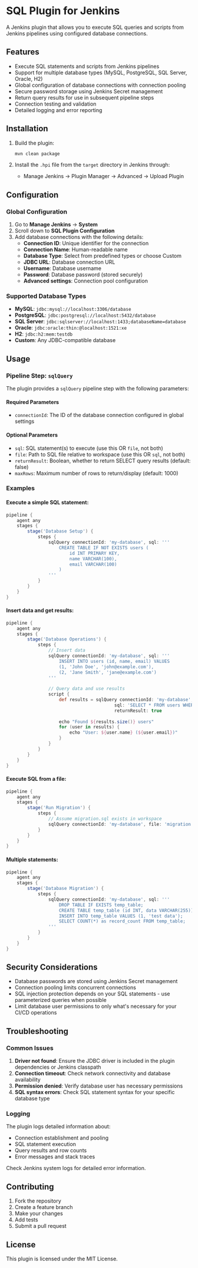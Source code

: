 # SQL Plugin for Jenkins

A Jenkins plugin that allows you to execute SQL queries and scripts from Jenkins pipelines using configured database connections.

## Features

- Execute SQL statements and scripts from Jenkins pipelines
- Support for multiple database types (MySQL, PostgreSQL, SQL Server, Oracle, H2)
- Global configuration of database connections with connection pooling
- Secure password storage using Jenkins Secret management
- Return query results for use in subsequent pipeline steps
- Connection testing and validation
- Detailed logging and error reporting

## Installation

1. Build the plugin:
   ```bash
   mvn clean package
   ```

2. Install the `.hpi` file from the `target` directory in Jenkins through:
   - Manage Jenkins → Plugin Manager → Advanced → Upload Plugin

## Configuration

### Global Configuration

1. Go to **Manage Jenkins** → **System**
2. Scroll down to **SQL Plugin Configuration**
3. Add database connections with the following details:
   - **Connection ID**: Unique identifier for the connection
   - **Connection Name**: Human-readable name
   - **Database Type**: Select from predefined types or choose Custom
   - **JDBC URL**: Database connection URL
   - **Username**: Database username
   - **Password**: Database password (stored securely)
   - **Advanced settings**: Connection pool configuration

### Supported Database Types

- **MySQL**: `jdbc:mysql://localhost:3306/database`
- **PostgreSQL**: `jdbc:postgresql://localhost:5432/database`
- **SQL Server**: `jdbc:sqlserver://localhost:1433;databaseName=database`
- **Oracle**: `jdbc:oracle:thin:@localhost:1521:xe`
- **H2**: `jdbc:h2:mem:testdb`
- **Custom**: Any JDBC-compatible database

## Usage

### Pipeline Step: `sqlQuery`

The plugin provides a `sqlQuery` pipeline step with the following parameters:

#### Required Parameters

- `connectionId`: The ID of the database connection configured in global settings

#### Optional Parameters

- `sql`: SQL statement(s) to execute (use this OR `file`, not both)
- `file`: Path to SQL file relative to workspace (use this OR `sql`, not both)
- `returnResult`: Boolean, whether to return SELECT query results (default: false)
- `maxRows`: Maximum number of rows to return/display (default: 1000)

### Examples

#### Execute a simple SQL statement:

```groovy
pipeline {
    agent any
    stages {
        stage('Database Setup') {
            steps {
                sqlQuery connectionId: 'my-database', sql: '''
                    CREATE TABLE IF NOT EXISTS users (
                        id INT PRIMARY KEY,
                        name VARCHAR(100),
                        email VARCHAR(100)
                    )
                '''
            }
        }
    }
}
```

#### Insert data and get results:

```groovy
pipeline {
    agent any
    stages {
        stage('Database Operations') {
            steps {
                // Insert data
                sqlQuery connectionId: 'my-database', sql: '''
                    INSERT INTO users (id, name, email) VALUES 
                    (1, 'John Doe', 'john@example.com'),
                    (2, 'Jane Smith', 'jane@example.com')
                '''
                
                // Query data and use results
                script {
                    def results = sqlQuery connectionId: 'my-database', 
                                         sql: 'SELECT * FROM users WHERE id > 0',
                                         returnResult: true
                    
                    echo "Found ${results.size()} users"
                    for (user in results) {
                        echo "User: ${user.name} (${user.email})"
                    }
                }
            }
        }
    }
}
```

#### Execute SQL from a file:

```groovy
pipeline {
    agent any
    stages {
        stage('Run Migration') {
            steps {
                // Assume migration.sql exists in workspace
                sqlQuery connectionId: 'my-database', file: 'migration.sql'
            }
        }
    }
}
```

#### Multiple statements:

```groovy
pipeline {
    agent any
    stages {
        stage('Database Migration') {
            steps {
                sqlQuery connectionId: 'my-database', sql: '''
                    DROP TABLE IF EXISTS temp_table;
                    CREATE TABLE temp_table (id INT, data VARCHAR(255));
                    INSERT INTO temp_table VALUES (1, 'test data');
                    SELECT COUNT(*) as record_count FROM temp_table;
                '''
            }
        }
    }
}
```

## Security Considerations

- Database passwords are stored using Jenkins Secret management
- Connection pooling limits concurrent connections
- SQL injection protection depends on your SQL statements - use parameterized queries when possible
- Limit database user permissions to only what's necessary for your CI/CD operations

## Troubleshooting

### Common Issues

1. **Driver not found**: Ensure the JDBC driver is included in the plugin dependencies or Jenkins classpath
2. **Connection timeout**: Check network connectivity and database availability
3. **Permission denied**: Verify database user has necessary permissions
4. **SQL syntax errors**: Check SQL statement syntax for your specific database type

### Logging

The plugin logs detailed information about:
- Connection establishment and pooling
- SQL statement execution
- Query results and row counts
- Error messages and stack traces

Check Jenkins system logs for detailed error information.

## Contributing

1. Fork the repository
2. Create a feature branch
3. Make your changes
4. Add tests
5. Submit a pull request

## License

This plugin is licensed under the MIT License.
